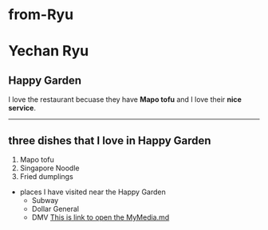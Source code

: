 # from-Ryu
# Yechan Ryu
## Happy Garden

I love the restaurant becuase they have **Mapo tofu** and I love their **nice service**.

---

## three dishes that I love in Happy Garden
1. Mapo tofu
2. Singapore Noodle
3. Fried dumplings
- places I have visited near the Happy Garden
    - Subway
    - Dollar General
    - DMV
[This is link to open the MyMedia.md](./MyMedia.md)